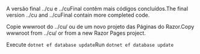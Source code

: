 <span data-ttu-id="935c0-101">A versão final ../cu e ../cuFinal contêm mais códigos concluídos.</span><span class="sxs-lookup"><span data-stu-id="935c0-101">The final version ../cu and ../cuFinal contain more completed code.</span></span>

<span data-ttu-id="935c0-102">Copie wwwroot do ../cu/ ou de um novo projeto das Páginas do Razor.</span><span class="sxs-lookup"><span data-stu-id="935c0-102">Copy wwwroot from ../cu/ or from a new Razor Pages project.</span></span>

<span data-ttu-id="935c0-103">Execute `dotnet ef database update`</span><span class="sxs-lookup"><span data-stu-id="935c0-103">Run `dotnet ef database update`</span></span>

